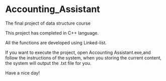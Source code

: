 # Accounting_Assistant
The final project of data structure course

This project has completed in C++ language.

All the functions are developed using Linked-list.

If you want to execute the project, open Accounting Assistant.exe,and follow the instructions of the system, when you storing the current content, the system will output the .txt file for you.

Have a nice day!

